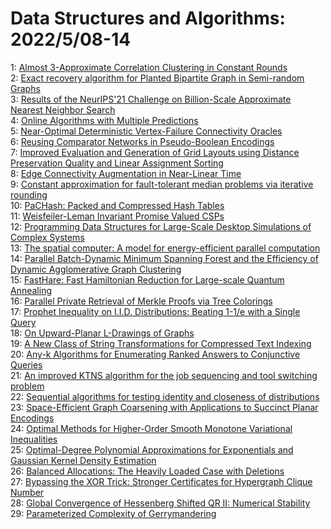 # Data Structures and Algorithms: 2022/5/08-14  
1: [Almost 3-Approximate Correlation Clustering in Constant Rounds](https://doi.org/10.48550/arXiv.2205.03710)  
2: [Exact recovery algorithm for Planted Bipartite Graph in Semi-random  Graphs](https://doi.org/10.48550/arXiv.2205.03727)  
3: [Results of the NeurIPS'21 Challenge on Billion-Scale Approximate Nearest  Neighbor Search](https://doi.org/10.48550/arXiv.2205.03763)  
4: [Online Algorithms with Multiple Predictions](https://doi.org/10.48550/arXiv.2205.03921)  
5: [Near-Optimal Deterministic Vertex-Failure Connectivity Oracles](https://doi.org/10.48550/arXiv.2205.03930)  
6: [Reusing Comparator Networks in Pseudo-Boolean Encodings](https://doi.org/10.48550/arXiv.2205.04129)  
7: [Improved Evaluation and Generation of Grid Layouts using Distance  Preservation Quality and Linear Assignment Sorting](https://doi.org/10.48550/arXiv.2205.04255)  
8: [Edge Connectivity Augmentation in Near-Linear Time](https://doi.org/10.48550/arXiv.2205.04636)  
9: [Constant approximation for fault-tolerant median problems via iterative  rounding](https://doi.org/10.48550/arXiv.2205.04744)  
10: [PaCHash: Packed and Compressed Hash Tables](https://doi.org/10.48550/arXiv.2205.04745)  
11: [Weisfeiler-Leman Invariant Promise Valued CSPs](https://doi.org/10.48550/arXiv.2205.04805)  
12: [Programming Data Structures for Large-Scale Desktop Simulations of  Complex Systems](https://doi.org/10.48550/arXiv.2205.04837)  
13: [The spatial computer: A model for energy-efficient parallel computation](https://doi.org/10.48550/arXiv.2205.04934)  
14: [Parallel Batch-Dynamic Minimum Spanning Forest and the Efficiency of  Dynamic Agglomerative Graph Clustering](https://doi.org/10.48550/arXiv.2205.04956)  
15: [FastHare: Fast Hamiltonian Reduction for Large-scale Quantum Annealing](https://doi.org/10.48550/arXiv.2205.05004)  
16: [Parallel Private Retrieval of Merkle Proofs via Tree Colorings](https://doi.org/10.48550/arXiv.2205.05211)  
17: [Prophet Inequality on I.I.D. Distributions: Beating 1-1/e with a Single  Query](https://doi.org/10.48550/arXiv.2205.05519)  
18: [On Upward-Planar L-Drawings of Graphs](https://doi.org/10.48550/arXiv.2205.05627)  
19: [A New Class of String Transformations for Compressed Text Indexing](https://doi.org/10.48550/arXiv.2205.05643)  
20: [Any-k Algorithms for Enumerating Ranked Answers to Conjunctive Queries](https://doi.org/10.48550/arXiv.2205.05649)  
21: [An improved KTNS algorithm for the job sequencing and tool switching  problem](https://doi.org/10.48550/arXiv.2205.06042)  
22: [Sequential algorithms for testing identity and closeness of  distributions](https://doi.org/10.48550/arXiv.2205.06069)  
23: [Space-Efficient Graph Coarsening with Applications to Succinct Planar  Encodings](https://doi.org/10.48550/arXiv.2205.06128)  
24: [Optimal Methods for Higher-Order Smooth Monotone Variational  Inequalities](https://doi.org/10.48550/arXiv.2205.06167)  
25: [Optimal-Degree Polynomial Approximations for Exponentials and Gaussian  Kernel Density Estimation](https://doi.org/10.48550/arXiv.2205.06249)  
26: [Balanced Allocations: The Heavily Loaded Case with Deletions](https://doi.org/10.48550/arXiv.2205.06558)  
27: [Bypassing the XOR Trick: Stronger Certificates for Hypergraph Clique  Number](https://doi.org/10.48550/arXiv.2205.06739)  
28: [Global Convergence of Hessenberg Shifted QR II: Numerical Stability](https://doi.org/10.48550/arXiv.2205.06810)  
29: [Parameterized Complexity of Gerrymandering](https://doi.org/10.48550/arXiv.2205.06857)  